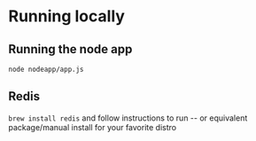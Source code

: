 # Running locally

## Running the node app
`node nodeapp/app.js`

## Redis
`brew install redis` and follow instructions to run -- or equivalent package/manual install for your favorite distro
